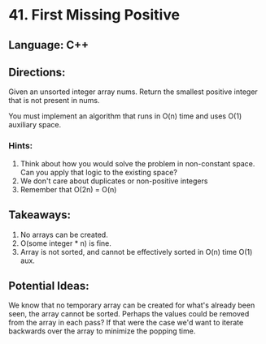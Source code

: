 # 41. First Missing Positive
## Language: C++

## Directions:
Given an unsorted integer array nums. Return the smallest positive integer that is not present in nums.

You must implement an algorithm that runs in O(n) time and uses O(1) auxiliary space.

### Hints:

1. Think about how you would solve the problem in non-constant space. Can you apply that logic to the existing space?
2. We don't care about duplicates or non-positive integers
3. Remember that O(2n) = O(n)

## Takeaways:
1. No arrays can be created.
2. O(some integer * n) is fine.
3. Array is not sorted, and cannot be effectively sorted in O(n) time O(1) aux.


## Potential Ideas:
We know that no temporary array can be created for what's already been seen, the array cannot be sorted. Perhaps the values could be removed from the array in each pass? If that were the case we'd want to iterate backwards over the array to minimize the popping time.
